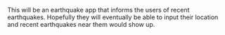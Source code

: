 This will be an earthquake app that informs the users of recent earthquakes. Hopefully they will eventually be able to input their location and recent earthquakes near them would show up. 
